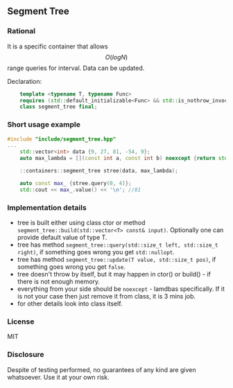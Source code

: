 ## Segment Tree 

### Rational
It is a specific container that allows $$O(logN)$$ range queries for interval. Data can be updated.

Declaration:
```cpp
	template <typename T, typename Func>
	requires (std::default_initializable<Func> && std::is_nothrow_invocable_r_v<T, Func, T, T>)
	class segment_tree final;
```

### Short usage example
```cpp
#include "include/segment_tree.hpp"
...
	std::vector<int> data {9, 27, 81, -54, 9};
	auto max_lambda = [](const int a, const int b) noexcept {return std::max(a, b);};

	::containers::segment_tree stree(data, max_lambda);

	auto const max_ {stree.query(0, 4)};
	std::cout << max_.value() << '\n'; //81 

```

### Implementation details
* tree is built either using class ctor or method ```segment_tree::build(std::vector<T> const& input)```. Optionally one can provide default value of type T. 
* tree has method ```segment_tree::query(std::size_t left, std::size_t right)```, if something goes wrong you get ```std::nullopt```.
* tree has method ```segment_tree::update(T value, std::size_t pos)```, if something goes wrong you get ```false```.
* tree doesn't throw by itself, but it may happen in ctor() or build() - if there is not enough memory.  
* everything from your side should be ```noexcept``` - lamdbas specifically. If it is not your case then just remove it from class, it is 3 mins job.
* for other details look into class itself.

### License
MIT

### Disclosure
Despite of testing performed, no guarantees of any kind are given whatsoever. Use it at your own risk.
